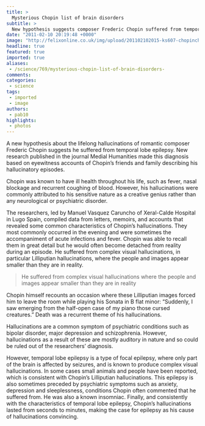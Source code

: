 ```yaml
---
title: >
  Mysterious Chopin list of brain disorders
subtitle: >
  New hypothesis suggests composer Frederic Chopin suffered from temporal lobe epilepsy
date: "2011-02-10 20:19:48 +0000"
image: "http://felixonline.co.uk/img/upload/201102102015-ks607-chopinch.jpg"
headline: true
featured: true
imported: true
aliases:
 - /science/769/mysterious-chopin-list-of-brain-disorders-
comments:
categories:
 - science
tags:
 - imported
 - image
authors:
 - pab10
highlights:
 - photos
---
```


A new hypothesis about the lifelong hallucinations of romantic composer Frederic Chopin suggests he suffered from temporal lobe epilepsy. New research published in the journal Medial Humanities made this diagnosis based on eyewitness accounts of Chopin’s friends and family describing his hallucinatory episodes.

Chopin was known to have ill health throughout his life, such as fever, nasal blockage and recurrent coughing of blood. However, his hallucinations were commonly attributed to his sensitive nature as a creative genius rather than any neurological or psychiatric disorder.

The researchers, led by Manuel Vasquez Caruncho of Xeral-Calde Hospital in Lugo Spain, compiled data from letters, memoirs, and accounts that revealed some common characteristics of Chopin’s hallucinations. They most commonly occurred in the evening and were sometimes the accompaniment of acute infections and fever. Chopin was able to recall them in great detail but he would often become detached from reality during an episode. He suffered from complex visual hallucinations, in particular Lilliputian hallucinations, where the people and images appear smaller than they are in reality.

> He suffered from complex visual hallucinations where the people and images appear smaller than they are in reality

Chopin himself recounts an occasion where these Lilliputian images forced him to leave the room while playing his Sonata in B flat minor: “Suddenly, I saw emerging from the half-open case of my piano those cursed creatures.” Death was a recurrent theme of his hallucinations.

Hallucinations are a common symptom of psychiatric conditions such as bipolar disorder, major depression and schizophrenia. However, hallucinations as a result of these are mostly auditory in nature and so could be ruled out of the researchers’ diagnosis.

However, temporal lobe epilepsy is a type of focal epilepsy, where only part of the brain is affected by seizures, and is known to produce complex visual hallucinations. In some cases small animals and people have been reported, which is consistent with Chopin’s Lilliputian hallucinations. This epilepsy is also sometimes preceded by psychiatric symptoms such as anxiety, depression and sleeplessness, conditions Chopin often commented that he suffered from. He was also a known insomniac. Finally, and consistently with the characteristics of temporal lobe epilepsy, Chopin’s hallucinations lasted from seconds to minutes, making the case for epilepsy as his cause of hallucinations convincing.
